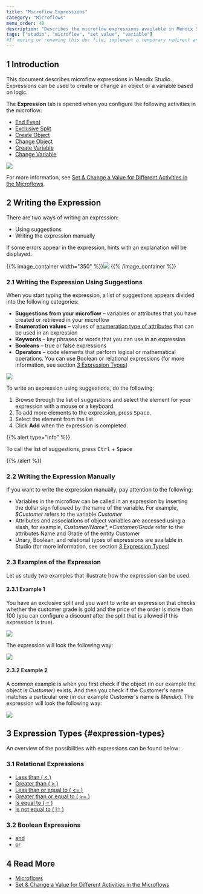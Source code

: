```yaml
---
title: "Microflow Expressions"
category: "Microflows"
menu_order: 40
description: "Describes the microflow expressions available in Mendix Studio."
tags: ["studio", "microflow", "set value", "variable"]
#If moving or renaming this doc file, implement a temporary redirect and let the respective team know they should update the URL in the product. See Mapping to Products for more details.
---
```


## 1 Introduction 

This document describes microflow expressions in Mendix Studio. Expressions can be used to create or change an object or a variable based on logic. 

The **Expression** tab is opened when you configure the following activities in the microflow:

*  [End Event](/refguide/end-event)
*  [Exclusive Split](microflows-exclusive-split)
*  [Create Object](/refguide/create-object)
*  [Change Object](/refguide/change-object)
*  [Create Variable](/refguide/create-variable) 
*  [Change Variable](/refguide/change-variable)

![](attachments/microflows-expressions/expression-tab.png)

For more information, see [Set & Change a Value for Different Activities in the Microflows](microflows-setting-and-changing-value).

## 2 Writing the Expression

There are two ways of writing an expression:

* Using suggestions
* Writing the expression manually

If some errors appear in the expression, hints with an explanation will be displayed. 

{{% image_container width="350" %}}![](attachments/microflows-expressions/expression-error.png)
{{% /image_container %}}

### 2.1 Writing the Expression Using Suggestions

When you start typing the expression, a list of suggestions appears divided into the following categories:

* **Suggestions from your microflow** – variables or attributes that you have created or retrieved in your microflow
* **Enumeration values** – values of [enumeration type of attributes](domain-models-enumeration) that can be used in an expression
* **Keywords** – key phrases or words that you can use in an expression
* **Booleans** – true or false expressions
* **Operators** – code elements that perform logical or mathematical operations. You can use Boolean or relational expressions (for more information, see section [3 Expression Types](#expression-types))

![](attachments/microflows-expressions/expressions-list.png)

To write an expression using suggestions, do the following:

1. Browse through the list of suggestions and select the element for your expression with a mouse or a keyboard.
2. To add more elements to the expression, press <kbd>Space</kbd>.
3. Select the element from the list.
4. Click **Add** when the expression is completed.

{{% alert type="info" %}}

To call the list of suggestions, press <kbd>Ctrl</kbd> + <kbd>Space</kbd>

{{% /alert %}}

### 2.2 Writing the Expression Manually

If you want to write the expression manually, pay attention to the following:

* Variables in the microflow can be called in an expression by inserting the dollar sign followed by the name of the variable. For example, *$Customer* refers to the variable *Customer*  
* Attributes and associations of object variables are accessed using a slash, for example, *$Customer/Name*, *$Customer/Grade* refer to the attributes Name and Grade of the entity Customer 
* Unary, Boolean, and relational types of expressions are available in Studio (for more information, see section [3 Expression Types](#expression-types))

### 2.3 Examples of the Expression

Let us study two examples that illustrate how the expression can be used. 

#### 2.3.1 Example 1

You have an exclusive split and you want to write an expression that checks whether the customer grade is gold and the price of the order is more than 100 (you can configure a discount after the split that is allowed if this expression is true). 

![](attachments/microflows-expressions/example-excl-split.png) 

The expression will look the following way:

![](attachments/microflows-expressions/expression-excl-split.png)

#### 2.3.2 Example 2

A common example is when you first check if the object (in our example the object is *Customer*) exists. And then you check if the Customer's name matches a particular one (in our example Customer's name is *Mendix*). The expression will look the following way:

![](attachments/microflows-expressions/customer-empty-and-name-example.png)



## 3 Expression Types {#expression-types}

An overview of the possibilities with expressions can be found below:

### 3.1 Relational Expressions

* [Less than ( < )](/refguide/relational-expressions)
* [Greater than ( > )](/refguide/relational-expressions)
* [Less than or equal to ( <= )](/refguide/relational-expressions)
* [Greater than or equal to ( >= )](/refguide/relational-expressions)
* [Is equal to ( = )](/refguide/relational-expressions)
* [Is not equal to ( != )](/refguide/relational-expressions)

### 3.2 Boolean Expressions

* [and](/refguide/boolean-expressions)
* [or](/refguide/boolean-expressions)

## 4 Read More

* [Microflows](microflows)
* [Set & Change a Value for Different Activities in the Microflows](microflows-setting-and-changing-value)
